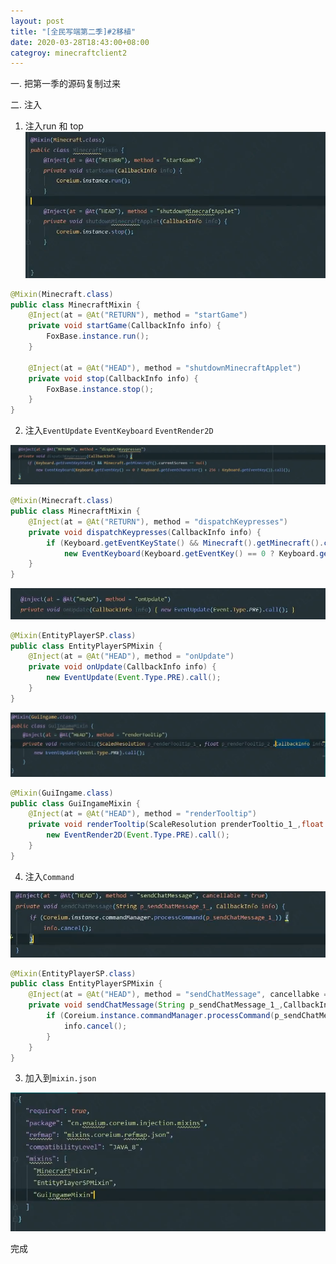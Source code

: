 ```yaml
---
layout: post
title: "[全民写端第二季]#2移植"
date: 2020-03-28T18:43:00+08:00
categroy: minecraftclient2
---
```


一. 把第一季的源码复制过来

二. 注入

1. 注入run 和 top 
![img](/assets/minecraftclient2/2-1.png)


```java
@Mixin(Minecraft.class)
public class MinecraftMixin {
    @Inject(at = @At("RETURN"), method = "startGame")
    private void startGame(CallbackInfo info) {
        FoxBase.instance.run();
    }

    @Inject(at = @At("HEAD"), method = "shutdownMinecraftApplet")
    private void stop(CallbackInfo info) {
        FoxBase.instance.stop();
    }
}
```

2. 注入`EventUpdate` `EventKeyboard` `EventRender2D`

![img](/assets/minecraftclient2/2-2.png)

```java
@Mixin(Minecraft.class)
public class MinecraftMixin {
    @Inject(at = @At("RETURN"), method = "dispatchKeypresses")
    private void dispatchKeypresses(CallbackInfo info) {
        if (Keyboard.getEventKeyState() && Minecraft().getMinecraft().currentScreen == null)
            new EventKeyboard(Keyboard.getEventKey() == 0 ? Keyboard.getEventCharacter() + 256 : Keyboard,getEventKey()).call();
    }
}
```

![img](/assets/minecraftclient2/2-3.png)


```java
@Mixin(EntityPlayerSP.class)
public class EntityPlayerSPMixin {
    @Inject(at = @At("HEAD"), method = "onUpdate")
    private void onUpdate(CallbackInfo info) {
        new EventUpdate(Event.Type.PRE).call();
    }
}
```

![img](/assets/minecraftclient2/2-4.png)

```java
@Mixin(GuiIngame.class)
public class GuiIngameMixin {
    @Inject(at = @At("HEAD"), method = "renderTooltip")
    private void renderTooltip(ScaleResolution prenderTooltio_1_,float prenderTooltio_2_,CallbackInfo info) {
        new EventRender2D(Event.Type.PRE).call();
    }
}
```

4. 注入`Command`

![img](/assets/minecraftclient2/2-5.png)


```java
@Mixin(EntityPlayerSP.class)
public class EntityPlayerSPMixin {
    @Inject(at = @At("HEAD"), method = "sendChatMessage", cancellabke = true)
    private void sendChatMessage(String p_sendChatMessage_1_,CallbackInfo info) {
        if (Coreium.instance.commandManager.processCommand(p_sendChatMessage_1_)) {
            info.cancel();
        }
    }
}
```

3. 加入到`mixin.json`

![img](/assets/minecraftclient2/2-6.png)


完成
